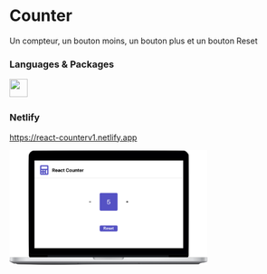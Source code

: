# Counter

Un compteur, un bouton moins, un bouton plus et un bouton Reset

### Languages & Packages

<img height="32" width="32" src="https://cdn.jsdelivr.net/npm/simple-icons@v3/icons/React.svg" />

### Netlify

https://react-counterv1.netlify.app

  <img src="./src/assets/Counter.png" width="350" alt="counter v1">

